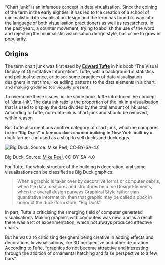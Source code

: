 “Chart junk” is an infamous concept in data visualisation. Since the coining of the term in the early eighties, it has led to the creation of a school of minimalistic data visualisation design and the term has found its way into the language of both visualisation practitioners as well as researchers. In the past years, a counter movement, trying to abolish the use of the word and rejecting the minimalistic visualisation design style, has come to grow in popularity.

## Origins

The term chart junk was first used by [**Edward Tufte**](https://www.edwardtufte.com/) in his book “The Visual Display of Quantitative Information”.  Tufte, with a background in statistics and political science, criticised  some practices of data visualisation designers in that time, like adding patterns to the data elements in a chart, and making gridlines too visually present.

To overcome these issues, in the same book Tufte introduced the concept of “data-ink”. The data ink ratio is the proportion of the ink in a visualisation that is used to display the data divided by the total amount of ink used. According to Tufte, non-data-ink is chart junk and should be removed, within reason.

But Tufte also mentions another category of chart junk, which he compares to the “Big Duck”, a famous duck shaped building in New York, built by a duck farmer and used as a shop to sell ducks and duck eggs.

![Big Duck. Source: [Mike Peel](https://en.wikipedia.org/wiki/File:Big_Duck_2018_05.jpg), CC-BY-SA-4.0](Chart%20junk%20and%20data%20ink%2045cd2a8ea3454bffa82b78d53ca414dc/1280px-Big_Duck_2018_05.jpg)

Big Duck. Source: [Mike Peel](https://en.wikipedia.org/wiki/File:Big_Duck_2018_05.jpg), CC-BY-SA-4.0

For Tufte, the whole structure of the building is decoration, and some visualisations can be classified as Big Duck graphics:

> When a graphic is taken over by decorative forms or computer debris, when the data measures and structures become Design Elements, when the overall design purveys Graphical Style rather than quantitative information, then that graphic may be called a *duck* in honor of the duck-form store, “Big Duck”.
> 

In part, Tufte is criticising the emerging field of computer generated visualisations. Making graphics with computers was new, and as a result there was a lot of experimentation, which not always produced effective charts.

But he was also criticising designers being creative in adding effects and decorations to visualisations, like 3D perspective and other decoration. According to Tufte, “graphics do not become attractive and interesting through the addition of ornamental hatching and false perspective to a few bars”.